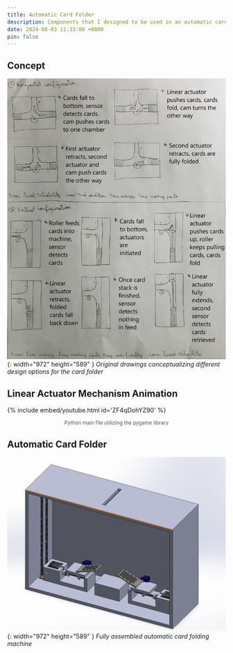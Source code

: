```yaml
---
title: Automatic Card Folder
description: Components that I designed to be used in an automatic card folding machine commisioned by KeHE Distributors
date: 2024-08-03 11:33:00 +0800
pin: false
---
```


## Concept

![Desktop View](/assets/img/CardFolder/Concept.jpg){: width="972" height="589" }
_Original drawings conceptualizing different design options for the card folder_

## Linear Actuator Mechanism Animation

{% include embed/youtube.html id='ZF4qDohYZ90' %}
<div style="text-align: center; font-size: smaller; color: #555;">
Python main file utilizing the pygame library
</div>

## Automatic Card Folder

![Desktop View](/assets/img/CardFolder/CardFolder.png){: width="972" height="589" }
_Fully assembled automatic card folding machine_
